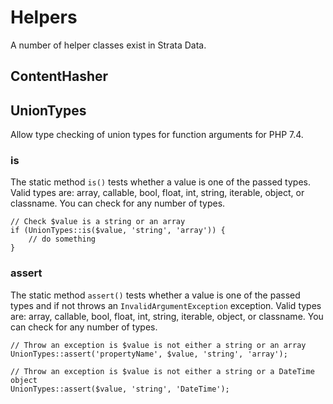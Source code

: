 # Helpers

A number of helper classes exist in Strata Data.

## ContentHasher



## UnionTypes

Allow type checking of union types for function arguments for PHP 7.4.  

### is

The static method `is()` tests whether a value is one of the passed types. 
Valid types are: array, callable, bool, float, int, string, iterable, object, or classname. You can check for any number 
of types.

```
// Check $value is a string or an array
if (UnionTypes::is($value, 'string', 'array')) {
    // do something
}
```

### assert

The static method `assert()` tests whether a value is one of the passed types and if not throws an `InvalidArgumentException` exception.
Valid types are: array, callable, bool, float, int, string, iterable, object, or classname. You can check for any number
of types.

```
// Throw an exception is $value is not either a string or an array
UnionTypes::assert('propertyName', $value, 'string', 'array');

// Throw an exception is $value is not either a string or a DateTime object
UnionTypes::assert($value, 'string', 'DateTime');
```
